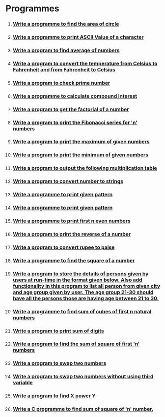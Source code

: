 # Programmes

1. ### [Write a programme to find the area of circle](./area-of-circle/)
2. ### [Write a programme to print ASCII Value of a character](./ascii-value/)
3. ### [Write a program to find average of numbers](./average-of-numbers/)
4. ### [Write a program to convert the temperature from Celsius to Fahrenheit and from Fahrenheit to Celsius](./celsius-to-fahrenheit/)
5. ### [Write a program to check prime number](./check-prime-number/)
6. ### [Write a programme to calculate compound interest](./compound-interest-calculator/)
7. ### [Write a program to get the factorial of a number](./factorial/)
8. ### [Write a program to print the Fibonacci series for 'n' numbers](./fibonnaci-series/)
9. ### [Write a program to print the maximum of given numbers](./maximum-of-numbers/)
10. ### [Write a program to print the minimum of given numbers](./minimum-of-numbers/)
11. ### [Write a program to output the following multiplication table](./multiplication-table/)
12. ### [Write a program to convert number to strings](./number-to-string/)
13. ### [Write a programme to print given pattern](./pattern-1/)
14. ### [Write a programme to print given pattern](./pattern-2/)
15. ### [Write a programme to print first n even numbers](print-even-numbers/index.md)
16. ### [Write a program to print the reverse of a number](./reverse-of-a-number/)
17. ### [Write a program to convert rupee to paise](./rupee-to-paise/)
18. ### [Write a programme to find the square of a number](./square-of-number/)
19. ### [Write a program to store the details of persons given by users at run-time in the format given below. Also add functionality in this program to list all person from given city and age group given by user. The age group 21-30 should have all the persons those are having age between 21 to 30.](./store-the-details-of-persons/)
20. ### [Write a programme to find sum of cubes of first n natural numbers](./sum-of-cubes/)
21. ### [Write a program to print sum of digits](./sum-of-digits/)
22. ### [Write a program to find the sum of square of first 'n' numbers](./sum-of-square/)
23. ### [Write a program to swap two numbers](./swap-two-numbers/)
24. ### [Write a program to swap two numbers without using third variable](./swap-two-numbers-without-using-third-varible/)
25. ### [Write a program to find X power Y](x-power-y/index.md)
26. ### [Write a C programme to find sum of square of 'n' number.](./Sum-of-square)
